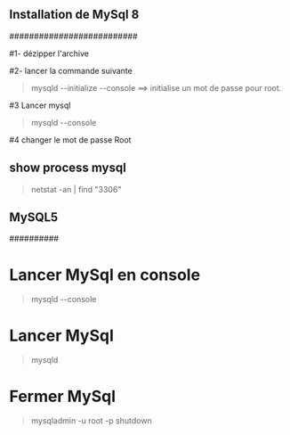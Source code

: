 ## Installation de MySql 8
##########################

#1- dézipper l'archive

#2- lancer la commande suivante
> mysqld --initialize --console
==> initialise un mot de passe pour root.

#3 Lancer mysql
> mysqld --console

#4 changer le mot de passe Root

## show process mysql
> netstat -an | find "3306"

## MySQL5
##########

# Lancer MySql en console
> mysqld --console

# Lancer MySql
> mysqld

# Fermer MySql
> mysqladmin -u root -p shutdown
